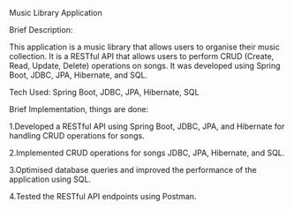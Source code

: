 
Music Library Application


Brief Description:

  This application is a music library that allows users to organise their music collection. It is a RESTful API that allows users to perform CRUD (Create, Read, Update,   Delete) operations on songs. It was developed using Spring Boot, JDBC, JPA, Hibernate, and SQL.

Tech Used: Spring Boot, JDBC, JPA, Hibernate, SQL

Brief Implementation, things are done:

1.Developed a RESTful API using Spring Boot, JDBC, JPA, and Hibernate for handling CRUD operations for songs.

2.Implemented CRUD operations for songs JDBC, JPA, Hibernate, and SQL.

3.Optimised database queries and improved the performance of the application using SQL.

4.Tested the RESTful API endpoints using Postman.
